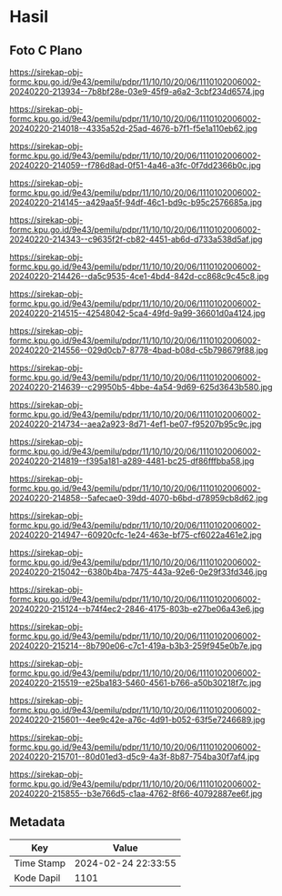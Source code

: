 # Hasil

## Foto C Plano

https://sirekap-obj-formc.kpu.go.id/9e43/pemilu/pdpr/11/10/10/20/06/1110102006002-20240220-213934--7b8bf28e-03e9-45f9-a6a2-3cbf234d6574.jpg

https://sirekap-obj-formc.kpu.go.id/9e43/pemilu/pdpr/11/10/10/20/06/1110102006002-20240220-214018--4335a52d-25ad-4676-b7f1-f5e1a110eb62.jpg

https://sirekap-obj-formc.kpu.go.id/9e43/pemilu/pdpr/11/10/10/20/06/1110102006002-20240220-214059--f786d8ad-0f51-4a46-a3fc-0f7dd2366b0c.jpg

https://sirekap-obj-formc.kpu.go.id/9e43/pemilu/pdpr/11/10/10/20/06/1110102006002-20240220-214145--a429aa5f-94df-46c1-bd9c-b95c2576685a.jpg

https://sirekap-obj-formc.kpu.go.id/9e43/pemilu/pdpr/11/10/10/20/06/1110102006002-20240220-214343--c9635f2f-cb82-4451-ab6d-d733a538d5af.jpg

https://sirekap-obj-formc.kpu.go.id/9e43/pemilu/pdpr/11/10/10/20/06/1110102006002-20240220-214426--da5c9535-4ce1-4bd4-842d-cc868c9c45c8.jpg

https://sirekap-obj-formc.kpu.go.id/9e43/pemilu/pdpr/11/10/10/20/06/1110102006002-20240220-214515--42548042-5ca4-49fd-9a99-36601d0a4124.jpg

https://sirekap-obj-formc.kpu.go.id/9e43/pemilu/pdpr/11/10/10/20/06/1110102006002-20240220-214556--029d0cb7-8778-4bad-b08d-c5b798679f88.jpg

https://sirekap-obj-formc.kpu.go.id/9e43/pemilu/pdpr/11/10/10/20/06/1110102006002-20240220-214639--c29950b5-4bbe-4a54-9d69-625d3643b580.jpg

https://sirekap-obj-formc.kpu.go.id/9e43/pemilu/pdpr/11/10/10/20/06/1110102006002-20240220-214734--aea2a923-8d71-4ef1-be07-f95207b95c9c.jpg

https://sirekap-obj-formc.kpu.go.id/9e43/pemilu/pdpr/11/10/10/20/06/1110102006002-20240220-214819--f395a181-a289-4481-bc25-df86fffbba58.jpg

https://sirekap-obj-formc.kpu.go.id/9e43/pemilu/pdpr/11/10/10/20/06/1110102006002-20240220-214858--5afecae0-39dd-4070-b6bd-d78959cb8d62.jpg

https://sirekap-obj-formc.kpu.go.id/9e43/pemilu/pdpr/11/10/10/20/06/1110102006002-20240220-214947--60920cfc-1e24-463e-bf75-cf6022a461e2.jpg

https://sirekap-obj-formc.kpu.go.id/9e43/pemilu/pdpr/11/10/10/20/06/1110102006002-20240220-215042--6380b4ba-7475-443a-92e6-0e29f33fd346.jpg

https://sirekap-obj-formc.kpu.go.id/9e43/pemilu/pdpr/11/10/10/20/06/1110102006002-20240220-215124--b74f4ec2-2846-4175-803b-e27be06a43e6.jpg

https://sirekap-obj-formc.kpu.go.id/9e43/pemilu/pdpr/11/10/10/20/06/1110102006002-20240220-215214--8b790e06-c7c1-419a-b3b3-259f945e0b7e.jpg

https://sirekap-obj-formc.kpu.go.id/9e43/pemilu/pdpr/11/10/10/20/06/1110102006002-20240220-215519--e25ba183-5460-4561-b766-a50b30218f7c.jpg

https://sirekap-obj-formc.kpu.go.id/9e43/pemilu/pdpr/11/10/10/20/06/1110102006002-20240220-215601--4ee9c42e-a76c-4d91-b052-63f5e7246689.jpg

https://sirekap-obj-formc.kpu.go.id/9e43/pemilu/pdpr/11/10/10/20/06/1110102006002-20240220-215701--80d01ed3-d5c9-4a3f-8b87-754ba30f7af4.jpg

https://sirekap-obj-formc.kpu.go.id/9e43/pemilu/pdpr/11/10/10/20/06/1110102006002-20240220-215855--b3e766d5-c1aa-4762-8f66-40792887ee6f.jpg


## Metadata

| Key        | Value               |
| ---------- | ------------------- |
| Time Stamp | 2024-02-24 22:33:55 |
| Kode Dapil | 1101                |



